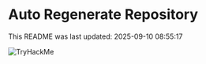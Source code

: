 # Auto Regenerate Repository

This README was last updated: 2025-09-10 08:55:17

 ![TryHackMe](https://tryhackme.com/badge/533634)